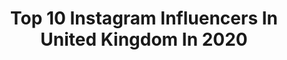 ---
title: Top 10 Instagram Influencers In United Kingdom In 2020
description: >-
  Find top Instagram influencers in United Kingdom in 2020. Most popular hashtags: #explore #cutcreasemakeup #travelblogger.
platform: Instagram
hits: 30470
text_top: Identify the best Instagram profiles on inBeat.
text_bottom: inBeat has 30470 Instagram influencers like this in United Kingdom for you to work with.
profiles:
  - username: "travelwithkwen"
    fullname: >-
      Kwen - Travel & Lifestyle
    bio: >-
      📍🇬🇧 TRAVEL 🌍 | PHOTOGRAPHY 📷 Email for Collabs: travelwithkwen@outlook.com
    location: "United Kingdom"
    followers: 12197
    engagement: 1196
    commentsToLikes: 0.309865
    id: ck14jebadjwb70i19j0zmu54p
    verified: false
    hashtags: "#stayandwander, #instatravel, #livetotravel, #roamtheworld"
  - username: "al6ssiaa"
    fullname: >-
      A. Richmel
    bio: >-
      God first🤍. Owner of @lessialavish @aksinfluencermgmt
    location: "United Kingdom"
    followers: 6645
    engagement: 3594
    commentsToLikes: 0.101844
    id: ck5zyegmq9qgk0i14okid1u4x
    verified: false
    hashtags: "#explore"
  - username: "mmifa"
    fullname: >-
      ＭＩＦＡ
    bio: >-
      ♬do re"Mifa"so la ti do ❥CaliforniaBased ✧Wanderlust,Goodenergy&Uplevel Lifestyle ♛Beauty is in the eye of the beholder ✎mifa@mifanguyen.com »NewPost↡
    location: "United Kingdom"
    followers: 4145
    engagement: 3133
    commentsToLikes: 0.136025
    id: ck9habo8hbxlz0j789yrzgrjm
    verified: false
    hashtags: ""
  - username: "ccqch"
    fullname: >-
      ♡ cat in your area ♡
    bio: >-
      Keep scrolling till you feel something 📍 London 🇬🇧🇨🇳🇰🇷
    location: "United Kingdom"
    followers: 4043
    engagement: 2987
    commentsToLikes: 0.233427
    id: ck13d3x3b3jxq0i19pkcf2u28
    verified: false
    hashtags: ""
  - username: "bellachester_"
    fullname: >-
      Isabella Camacho 🇨🇴
    bio: >-
      
    location: "United Kingdom"
    followers: 3827
    engagement: 2971
    commentsToLikes: 0.182218
    id: ckap7c6j7jfqz0i78egbdk0lr
    verified: false
    hashtags: ""
  - username: "nathaliawakim"
    fullname: >-
      Nathaliaaa🦋
    bio: >-
      @mayyasofficial
    location: "United Kingdom"
    followers: 2218
    engagement: 2864
    commentsToLikes: 0.270411
    id: ckap3507z1l7r0i784noixf8d
    verified: false
    hashtags: "#mayyasofficial, #riyadhevents"
  - username: "muberry_"
    fullname: >-
      Alex
    bio: >-
      Hi, I'm Alex 🏴󠁧󠁢󠁳󠁣󠁴󠁿 🇵🇱 23 but feeling like 80 💌 for buisness/ PR enquiries alext66@hotmail.co.uk code "Muberry" for 10% off Unicorn Cosmetics
    location: "United Kingdom"
    followers: 4765
    engagement: 2721
    commentsToLikes: 0.479030
    id: ck6u2tu78tvc20j71ph5035xx
    verified: false
    hashtags: "#unleashyourinnerartist, #abhjunkies, #cutcreasemakeup, #colourpopcosmetics"
  - username: "christianskogsgardh"
    fullname: >-
      
    bio: >-
      Freelance writer @outfitweekofficial
    location: "United Kingdom"
    followers: 2343
    engagement: 2587
    commentsToLikes: 0.195753
    id: ckap1ts9gw3x10i782v20f9ra
    verified: false
    hashtags: ""
  - username: "rufiee"
    fullname: >-
      Rufaro | 📸
    bio: >-
      💁🏾‍♀️Your fave plus size babe 🥂Chief of enjoyment 🌸Plus fashion | Travel | Lifestyle | Enjoyment 🔑Philipians 4:13
    location: "United Kingdom"
    followers: 3778
    engagement: 2572
    commentsToLikes: 0.220912
    id: ckapbw6mo1ick0i78w3wwppid
    verified: false
    hashtags: ""
  - username: "fashmakeup_blog"
    fullname: >-
      Martha Lorena Acevedo JW
    bio: >-
      Content Creator ✨ Makeup obsessed & skincare lover! Fashion is my passion as well✨ Miami,Florida. PR Friendly 💌 Email: martitamigos@yahoo.es
    location: "United Kingdom"
    followers: 5672
    engagement: 2562
    commentsToLikes: 0.270516
    id: ck5c6oj815vam0i11m64tw265
    verified: false
    hashtags: "#noracora, #sponsorship, #outiftoftheday, #octolyfamily"
cities:
  - name: London
    link: /instagram/united-kingdom/london
  - name: Birmingham
    link: /instagram/united-kingdom/birmingham
  - name: Manchester
    link: /instagram/united-kingdom/manchester
---